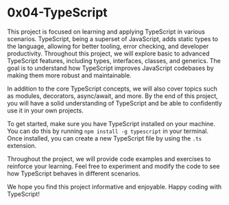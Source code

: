 # 0x04-TypeScript

This project is focused on learning and applying TypeScript in various scenarios. TypeScript, being a superset of JavaScript, adds static types to the language, allowing for better tooling, error checking, and developer productivity. Throughout this project, we will explore basic to advanced TypeScript features, including types, interfaces, classes, and generics. The goal is to understand how TypeScript improves JavaScript codebases by making them more robust and maintainable.

In addition to the core TypeScript concepts, we will also cover topics such as modules, decorators, async/await, and more. By the end of this project, you will have a solid understanding of TypeScript and be able to confidently use it in your own projects.

To get started, make sure you have TypeScript installed on your machine. You can do this by running `npm install -g typescript` in your terminal. Once installed, you can create a new TypeScript file by using the `.ts` extension.

Throughout the project, we will provide code examples and exercises to reinforce your learning. Feel free to experiment and modify the code to see how TypeScript behaves in different scenarios.

We hope you find this project informative and enjoyable. Happy coding with TypeScript!
